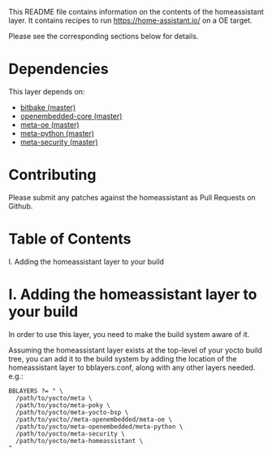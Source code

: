 This README file contains information on the contents of the
homeassistant layer. It contains recipes to run https://home-assistant.io/
on a OE target.

Please see the corresponding sections below for details.


Dependencies
============

This layer depends on:

- [bitbake (master)](https://github.com/openembedded/bitbake)
- [openembedded-core (master)](https://github.com/openembedded/openembedded-core)
- [meta-oe (master)](https://github.com/openembedded/meta-openembedded/tree/master/meta-oe)
- [meta-python (master)](https://github.com/openembedded/meta-openembedded/tree/master/meta-python)
- [meta-security (master)](http://git.yoctoproject.org/cgit/cgit.cgi/meta-security)

Contributing
============

Please submit any patches against the homeassistant as Pull Requests on Github.


Table of Contents
=================

  I. Adding the homeassistant layer to your build

I. Adding the homeassistant layer to your build
=================================================

In order to use this layer, you need to make the build system aware of
it.

Assuming the homeassistant layer exists at the top-level of your
yocto build tree, you can add it to the build system by adding the
location of the homeassistant layer to bblayers.conf, along with any
other layers needed. e.g.:

```
BBLAYERS ?= " \
  /path/to/yocto/meta \
  /path/to/yocto/meta-poky \
  /path/to/yocto/meta-yocto-bsp \
  /path/to/yocto//meta-openembedded/meta-oe \
  /path/to/yocto/meta-openembedded/meta-python \
  /path/to/yocto/meta-security \
  /path/to/yocto/meta-homeassistant \
"
 ```
